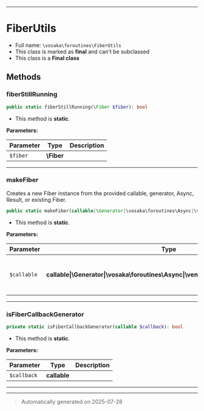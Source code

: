 ***

# FiberUtils





* Full name: `\vosaka\foroutines\FiberUtils`
* This class is marked as **final** and can't be subclassed
* This class is a **Final class**




## Methods


### fiberStillRunning



```php
public static fiberStillRunning(\Fiber $fiber): bool
```



* This method is **static**.




**Parameters:**

| Parameter | Type | Description |
|-----------|------|-------------|
| `$fiber` | **\Fiber** |  |





***

### makeFiber

Creates a new Fiber instance from the provided callable, generator, Async, Result, or existing Fiber.

```php
public static makeFiber(callable|\Generator|\vosaka\foroutines\Async|\venndev\vosaka\core\Result|\Fiber $callable): \Fiber
```



* This method is **static**.




**Parameters:**

| Parameter | Type | Description |
|-----------|------|-------------|
| `$callable` | **callable&#124;\Generator&#124;\vosaka\foroutines\Async&#124;\venndev\vosaka\core\Result&#124;\Fiber** | The function or generator to run in the fiber. |





***

### isFiberCallbackGenerator



```php
private static isFiberCallbackGenerator(callable $callback): bool
```



* This method is **static**.




**Parameters:**

| Parameter | Type | Description |
|-----------|------|-------------|
| `$callback` | **callable** |  |





***


***
> Automatically generated on 2025-07-28
